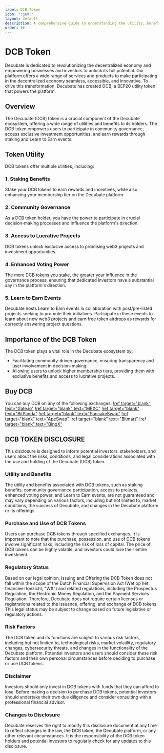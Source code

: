 ```yaml
---
label: DCB Token
icon: ":gem:"
layout: default
description: A comprehensive guide to understanding the utility, benefits, and importance of the Decubate (DCB) token.
order: 98
---
```

# DCB Token
Decubate is dedicated to revolutionizing the decentralized economy and empowering businesses and investors to unlock its full potential. Our platform offers a wide range of services and products to make participating in the decentralized economy seamless, accessible, and innovative. To drive this transformation, Decubate has created DCB, a BEP20 utility token that powers the platform.

## Overview
The Decubate (DCB) token is a crucial component of the Decubate ecosystem, offering a wide range of utilities and benefits to its holders. The DCB token empowers users to participate in community governance, access exclusive investment opportunities, and earn rewards through staking and Learn to Earn events.

## Token Utility
DCB tokens offer multiple utilities, including:

### 1. Staking Benefits
Stake your DCB tokens to earn rewards and incentives, while also enhancing your membership tier on the Decubate platform.

### 2. Community Governance
As a DCB token holder, you have the power to participate in crucial decision-making processes and influence the platform's direction.

### 3. Access to Lucrative Projects
DCB tokens unlock exclusive access to promising web3 projects and investment opportunities.

### 4. Enhanced Voting Power
The more DCB tokens you stake, the greater your influence in the governance process, ensuring that dedicated investors have a substantial say in the platform's direction.

### 5. Learn to Earn Events
Decubate hosts Learn to Earn events in collaboration with post/pre-listed projects seeking to promote their initiatives. Participate in these events to learn about new web3 projects and earn free token airdrops as rewards for correctly answering project questions.

## Importance of the DCB Token
The DCB token plays a vital role in the Decubate ecosystem by:

- Facilitating community-driven governance, ensuring transparency and user involvement in decision-making.
- Allowing users to unlock higher membership tiers, providing them with exclusive benefits and access to lucrative projects.


## Buy DCB
You can buy DCB on any of the following exchanges:
[!ref target="blank" text="Gate.io"](https://gate.io/trade/DCB_USDT)
[!ref target="blank" text="MEXC"](https://www.mexc.com/exchange/DCB_USDT)
[!ref target="blank" text="BitPanda"](https://www.bitpanda.com/en/prices/decubate-dcb)
[!ref target="blank" text="PancakeSwap"](https://pancakeswap.finance/swap)
[!ref target="blank" text="ApeSwap"](https://app.apeswap.finance/swap)
[!ref target="blank" text="Bitmart"](https://www.bitmart.com/trade/en-US?layout=basic&theme=dark&symbol=DCB_USDT)
[!ref target="blank" text="BingX"](https://bingx.com/it-it/spot/DCBUSDT/)

## DCB TOKEN DISCLOSURE
This disclosure is designed to inform potential investors, stakeholders, and users about the risks, conditions, and legal considerations associated with the use and holding of the Decubate (DCB) token.

### Utility and Benefits
The utility and benefits associated with DCB tokens, such as staking benefits, community governance participation, access to projects, enhanced voting power, and Learn to Earn events, are not guaranteed and may vary depending on various factors, including but not limited to, market conditions, the success of Decubate, and changes in the Decubate platform or its offerings.

### Purchase and Use of DCB Tokens
Users can purchase DCB tokens through specified exchanges. It is important to note that the purchase, possession, and use of DCB tokens involve significant risks, including the risk of loss of capital. The price of DCB tokens can be highly volatile, and investors could lose their entire investment.

### Regulatory Status
Based on our legal opinion, Issuing and Offering the DCB Token does not fall within the scope of the Dutch Financial Supervision Act (Wet op het financieel toezicht, "Wft") and related regulations, including the Prospectus Regulation, the Electronic Money Regulation, and the Payment Services Regulation. Therefore, Decubate does not require certain licenses or registrations related to the issuance, offering, and exchange of DCB tokens. This legal status may be subject to change based on future legislative or regulatory actions.

### Risk Factors
The DCB token and its functions are subject to various risk factors, including but not limited to, technological risks, market volatility, regulatory changes, cybersecurity threats, and changes in the functionality of the Decubate platform. Potential investors and users should consider these risk factors and their own personal circumstances before deciding to purchase or use DCB tokens.

### Disclaimer
Investors should only invest in DCB tokens with funds that they can afford to lose. Before making a decision to purchase DCB tokens, potential investors should undertake their own due diligence and consider consulting with a professional financial advisor.

### Changes to Disclosure
Decubate reserves the right to modify this disclosure document at any time to reflect changes in the law, the DCB token, the Decubate platform, or any other relevant circumstances. It is the responsibility of the DCB token holders and potential investors to regularly check for any updates to this disclosure.